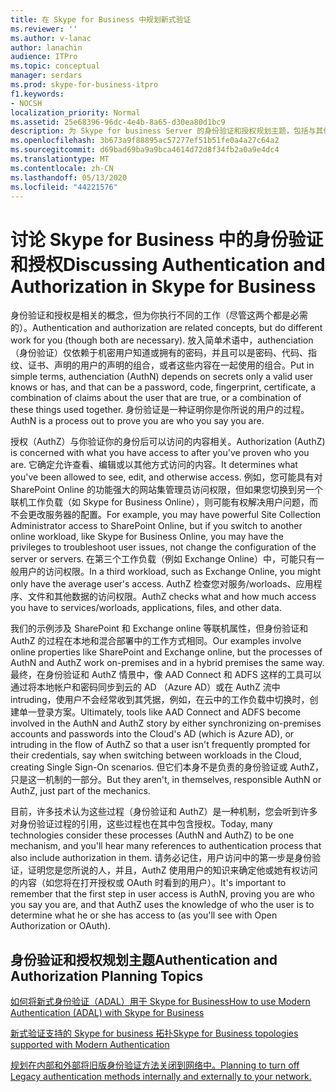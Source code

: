 ```yaml
---
title: 在 Skype for Business 中规划新式验证
ms.reviewer: ''
ms.author: v-lanac
author: lanachin
audience: ITPro
ms.topic: conceptual
manager: serdars
ms.prod: skype-for-business-itpro
f1.keywords:
- NOCSH
localization_priority: Normal
ms.assetid: 25e68396-96dc-4e4b-8a65-d30ea80d1bc9
description: 为 Skype for business Server 的身份验证和授权规划主题，包括与其他产品的集成
ms.openlocfilehash: 3b673a9f88895ac57277ef51b51fe0a4a27c64a2
ms.sourcegitcommit: d69bad69ba9a9bca4614d72d8f34fb2a0a9e4dc4
ms.translationtype: MT
ms.contentlocale: zh-CN
ms.lasthandoff: 05/13/2020
ms.locfileid: "44221576"
---
```

# <a name="discussing-authentication-and-authorization-in-skype-for-business"></a><span data-ttu-id="4aca3-103">讨论 Skype for Business 中的身份验证和授权</span><span class="sxs-lookup"><span data-stu-id="4aca3-103">Discussing Authentication and Authorization in Skype for Business</span></span>

<span data-ttu-id="4aca3-104">身份验证和授权是相关的概念，但为你执行不同的工作（尽管这两个都是必需的）。</span><span class="sxs-lookup"><span data-stu-id="4aca3-104">Authentication and authorization are related concepts, but do different work for you (though both are necessary).</span></span> <span data-ttu-id="4aca3-105">放入简单术语中，authenciation （身份验证）仅依赖于机密用户知道或拥有的密码，并且可以是密码、代码、指纹、证书、声明的用户的声明的组合，或者这些内容在一起使用的组合。</span><span class="sxs-lookup"><span data-stu-id="4aca3-105">Put in simple terms, authenciation (AuthN) depends on secrets only a valid user knows or has, and that can be a password, code, fingerprint, certificate, a combination of claims about the user that are true, or a combination of these things used together.</span></span> <span data-ttu-id="4aca3-106">身份验证是一种证明你是你所说的用户的过程。</span><span class="sxs-lookup"><span data-stu-id="4aca3-106">AuthN is a process out to prove you are who you say you are.</span></span>

<span data-ttu-id="4aca3-107">授权（AuthZ）与你验证你的身份后可以访问的内容相关。</span><span class="sxs-lookup"><span data-stu-id="4aca3-107">Authorization (AuthZ) is concerned with what you have access to after you've proven who you are.</span></span> <span data-ttu-id="4aca3-108">它确定允许查看、编辑或以其他方式访问的内容。</span><span class="sxs-lookup"><span data-stu-id="4aca3-108">It determines what you've been allowed to see, edit, and otherwise access.</span></span> <span data-ttu-id="4aca3-109">例如，您可能具有对 SharePoint Online 的功能强大的网站集管理员访问权限，但如果您切换到另一个联机工作负载（如 Skype for Business Online），则可能有权解决用户问题，而不会更改服务器的配置。</span><span class="sxs-lookup"><span data-stu-id="4aca3-109">For example, you may have powerful Site Collection Administrator access to SharePoint Online, but if you switch to another online workload, like Skype for Business Online, you may have the privileges to troubleshoot user issues, not change the configuration of the server or servers.</span></span> <span data-ttu-id="4aca3-110">在第三个工作负载（例如 Exchange Online）中，可能只有一般用户的访问权限。</span><span class="sxs-lookup"><span data-stu-id="4aca3-110">In a third workload, such as Exchange Online, you might only have the average user's access.</span></span> <span data-ttu-id="4aca3-111">AuthZ 检查您对服务/worloads、应用程序、文件和其他数据的访问权限。</span><span class="sxs-lookup"><span data-stu-id="4aca3-111">AuthZ checks what and how much access you have to services/worloads, applications, files, and other data.</span></span>

<span data-ttu-id="4aca3-112">我们的示例涉及 SharePoint 和 Exchange online 等联机属性，但身份验证和 AuthZ 的过程在本地和混合部署中的工作方式相同。</span><span class="sxs-lookup"><span data-stu-id="4aca3-112">Our examples involve online properties like SharePoint and Exchange online, but the processes of AuthN and AuthZ work on-premises and in a hybrid premises the same way.</span></span> <span data-ttu-id="4aca3-113">最终，在身份验证和 AuthZ 情景中，像 AAD Connect 和 ADFS 这样的工具可以通过将本地帐户和密码同步到云的 AD （Azure AD）或在 AuthZ 流中 intruding，使用户不会经常收到其凭据，例如，在云中的工作负载中切换时，创建单一登录方案。</span><span class="sxs-lookup"><span data-stu-id="4aca3-113">Ultimately, tools like AAD Connect and ADFS become involved in the AuthN and AuthZ story by either synchronizing on-premises accounts and passwords into the Cloud's AD (which is Azure AD), or intruding in the flow of AuthZ so that a user isn't frequently prompted for their credentials, say when switching between workloads in the Cloud, creating Single Sign-On scenarios.</span></span> <span data-ttu-id="4aca3-114">但它们本身不是负责的身份验证或 AuthZ，只是这一机制的一部分。</span><span class="sxs-lookup"><span data-stu-id="4aca3-114">But they aren't, in themselves, responsible AuthN or AuthZ, just part of the mechanics.</span></span>

<span data-ttu-id="4aca3-115">目前，许多技术认为这些过程（身份验证和 AuthZ）是一种机制，您会听到许多对身份验证过程的引用，这些过程也在其中包含授权。</span><span class="sxs-lookup"><span data-stu-id="4aca3-115">Today, many technologies consider these processes (AuthN and AuthZ) to be one mechanism, and you'll hear many references to authentication process that also include authorization in them.</span></span> <span data-ttu-id="4aca3-116">请务必记住，用户访问中的第一步是身份验证，证明您是您所说的人，并且，AuthZ 使用用户的知识来确定他或她有权访问的内容（如您将在打开授权或 OAuth 时看到的用户）。</span><span class="sxs-lookup"><span data-stu-id="4aca3-116">It's important to remember that the first step in user access is AuthN, proving you are who you say you are, and that AuthZ uses the knowledge of who the user is to determine what he or she has access to (as you'll see with Open Authorization or OAuth).</span></span>

  
## <a name="authentication-and-authorization-planning-topics"></a><span data-ttu-id="4aca3-117">身份验证和授权规划主题</span><span class="sxs-lookup"><span data-stu-id="4aca3-117">Authentication and Authorization Planning Topics</span></span>

[<span data-ttu-id="4aca3-118">如何将新式身份验证（ADAL）用于 Skype for Business</span><span class="sxs-lookup"><span data-stu-id="4aca3-118">How to use Modern Authentication (ADAL) with Skype for Business</span></span>](plan-adal.md)

[<span data-ttu-id="4aca3-119">新式验证支持的 Skype for business 拓扑</span><span class="sxs-lookup"><span data-stu-id="4aca3-119">Skype for Business topologies supported with Modern Authentication</span></span>](topologies-supported.md)

[<span data-ttu-id="4aca3-120">规划在内部和外部将旧版身份验证方法关闭到网络中。</span><span class="sxs-lookup"><span data-stu-id="4aca3-120">Planning to turn off Legacy authentication methods internally and externally to your network.</span></span>](turn-on-modern-auth.md)

